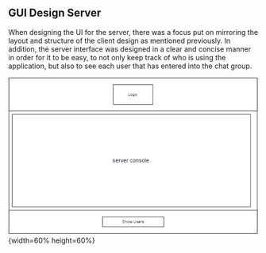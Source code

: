 ## GUI Design Server
When designing the UI for the server, there was a focus put on mirroring the layout and structure of the client design as mentioned previously. In addition, the server interface was designed in a clear and concise manner in order for it to be easy, to not only keep track of who is using the application, but also to see each user that has entered into the chat group. 

![Mock-up Image of Server UI. \label{figure 2}](04_assets/04_system_design/serverGUIDesign.PNG){width=60% height=60%} 

